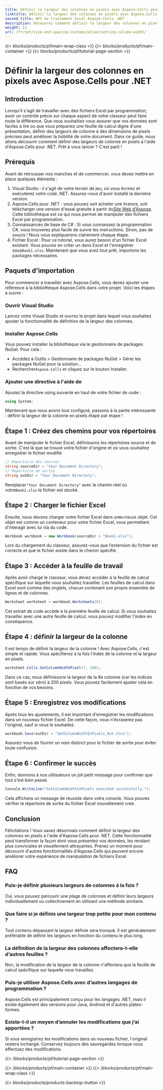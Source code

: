 ```yaml
---
title: Définir la largeur des colonnes en pixels avec Aspose.Cells pour .NET
linktitle: Définir la largeur des colonnes en pixels avec Aspose.Cells pour .NET
second_title: API de traitement Excel Aspose.Cells .NET
description: Découvrez comment définir la largeur des colonnes en pixels à l'aide d'Aspose.Cells pour .NET. Améliorez vos fichiers Excel avec ce guide étape par étape simple.
weight: 11
url: /fr/net/size-and-spacing-customization/setting-column-width/
---
```


{{< blocks/products/pf/main-wrap-class >}}
{{< blocks/products/pf/main-container >}}
{{< blocks/products/pf/tutorial-page-section >}}

# Définir la largeur des colonnes en pixels avec Aspose.Cells pour .NET

## Introduction
Lorsqu'il s'agit de travailler avec des fichiers Excel par programmation, avoir un contrôle précis sur chaque aspect de votre classeur peut faire toute la différence. Que vous souhaitiez vous assurer que vos données sont faciles à lire ou que vous prépariez une feuille de calcul digne d'une présentation, définir des largeurs de colonne à des dimensions de pixels précises peut améliorer la lisibilité de votre document. Dans ce guide, nous allons découvrir comment définir des largeurs de colonne en pixels à l'aide d'Aspose.Cells pour .NET. Prêt à vous lancer ? C'est parti !
## Prérequis
Avant de retrousser nos manches et de commencer, vous devez mettre en place quelques éléments :
1. Visual Studio : il s'agit de votre terrain de jeu, où vous écrirez et exécuterez votre code .NET. Assurez-vous d'avoir installé la dernière version.
2.  Aspose.Cells pour .NET : vous pouvez soit acheter une licence, soit télécharger une version d'essai gratuite à partir du[Site Web d'Aspose](https://releases.aspose.com/cells/net/). Cette bibliothèque est ce qui nous permet de manipuler des fichiers Excel par programmation.
3. Connaissances de base de C# : Si vous connaissez la programmation C#, vous trouverez plus facile de suivre les instructions. Sinon, pas de soucis ! Nous vous expliquerons clairement chaque étape.
4.  Fichier Excel : Pour ce tutoriel, vous aurez besoin d'un fichier Excel existant. Vous pouvez en créer un dans Excel et l'enregistrer sous`Book1.xlsx`.
Maintenant que vous avez tout prêt, importons les packages nécessaires.
## Paquets d'importation
Pour commencer à travailler avec Aspose.Cells, vous devez ajouter une référence à la bibliothèque Aspose.Cells dans votre projet. Voici les étapes à suivre :
### Ouvrir Visual Studio
Lancez votre Visual Studio et ouvrez le projet dans lequel vous souhaitez ajouter la fonctionnalité de définition de la largeur des colonnes.
### Installer Aspose.Cells
Vous pouvez installer la bibliothèque via le gestionnaire de packages NuGet. Pour cela :
- Accédez à Outils > Gestionnaire de packages NuGet > Gérer les packages NuGet pour la solution…
-  Rechercher`Aspose.Cells` et cliquez sur le bouton Installer.
### Ajouter une directive à l'aide de
Ajoutez la directive using suivante en haut de votre fichier de code :
```csharp
using System;
```
Maintenant que nous avons tout configuré, passons à la partie intéressante : définir la largeur de la colonne en pixels étape par étape !
## Étape 1 : Créez des chemins pour vos répertoires
Avant de manipuler le fichier Excel, définissons les répertoires source et de sortie. C'est là que se trouve votre fichier d'origine et où vous souhaitez enregistrer le fichier modifié.
```csharp
// Répertoire des sources
string sourceDir = "Your Document Directory";
// Répertoire de sortie
string outDir = "Your Document Directory";
```
 Remplacer`"Your Document Directory"` avec le chemin réel où votre`Book1.xlsx` le fichier est stocké.
## Étape 2 : Charger le fichier Excel
 Ensuite, nous devons charger notre fichier Excel dans un`Workbook` objet. Cet objet est comme un conteneur pour votre fichier Excel, vous permettant d'interagir avec lui via du code.
```csharp
Workbook workbook = new Workbook(sourceDir + "Book1.xlsx");
```
Lors du chargement du classeur, assurez-vous que l’extension du fichier est correcte et que le fichier existe dans le chemin spécifié.
## Étape 3 : Accéder à la feuille de travail
Après avoir chargé le classeur, vous devez accéder à la feuille de calcul spécifique sur laquelle vous souhaitez travailler. Les feuilles de calcul dans Excel sont comme des onglets, chacun contenant son propre ensemble de lignes et de colonnes.
```csharp
Worksheet worksheet = workbook.Worksheets[0];
```
Cet extrait de code accède à la première feuille de calcul. Si vous souhaitez travailler avec une autre feuille de calcul, vous pouvez modifier l'index en conséquence.
## Étape 4 : définir la largeur de la colonne
Il est temps de définir la largeur de la colonne ! Avec Aspose.Cells, c'est simple et rapide. Vous spécifierez à la fois l'index de la colonne et la largeur en pixels.
```csharp
worksheet.Cells.SetColumnWidthPixel(7, 200);
```
Dans ce cas, nous définissons la largeur de la 8e colonne (car les indices sont basés sur zéro) à 200 pixels. Vous pouvez facilement ajuster cela en fonction de vos besoins.
## Étape 5 : Enregistrez vos modifications
Après tous les ajustements, il est important d'enregistrer les modifications dans un nouveau fichier Excel. De cette façon, vous n'écraserez pas l'original, sauf si vous le souhaitez.
```csharp
workbook.Save(outDir + "SetColumnWidthInPixels_Out.xlsx");
```
Assurez-vous de fournir un nom distinct pour le fichier de sortie pour éviter toute confusion.
## Étape 6 : Confirmer le succès
Enfin, donnons à nos utilisateurs un joli petit message pour confirmer que tout s'est bien passé.
```csharp
Console.WriteLine("SetColumnWidthInPixels executed successfully.");
```
Cela affichera un message de réussite dans votre console. Vous pouvez vérifier le répertoire de sortie du fichier Excel nouvellement créé.
## Conclusion
Félicitations ! Vous savez désormais comment définir la largeur des colonnes en pixels à l'aide d'Aspose.Cells pour .NET. Cette fonctionnalité peut transformer la façon dont vous présentez vos données, les rendant plus conviviales et visuellement attrayantes. Prenez un moment pour découvrir d'autres fonctionnalités d'Aspose.Cells qui peuvent encore améliorer votre expérience de manipulation de fichiers Excel.
## FAQ
### Puis-je définir plusieurs largeurs de colonnes à la fois ?
Oui, vous pouvez parcourir une plage de colonnes et définir leurs largeurs individuellement ou collectivement en utilisant une méthode similaire.
### Que faire si je définis une largeur trop petite pour mon contenu ?
Tout contenu dépassant la largeur définie sera tronqué. Il est généralement préférable de définir les largeurs en fonction du contenu le plus long.
### La définition de la largeur des colonnes affectera-t-elle d’autres feuilles ?
Non, la modification de la largeur de la colonne n'affectera que la feuille de calcul spécifique sur laquelle vous travaillez.
### Puis-je utiliser Aspose.Cells avec d’autres langages de programmation ?
Aspose.Cells est principalement conçu pour les langages .NET, mais il existe également des versions pour Java, Android et d'autres plates-formes.
### Existe-t-il un moyen d’annuler les modifications que j’ai apportées ?
Si vous enregistrez les modifications dans un nouveau fichier, l'original restera inchangé. Conservez toujours des sauvegardes lorsque vous effectuez des modifications.

{{< /blocks/products/pf/tutorial-page-section >}}

{{< /blocks/products/pf/main-container >}}
{{< /blocks/products/pf/main-wrap-class >}}

{{< blocks/products/products-backtop-button >}}
